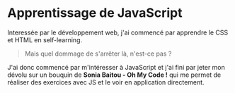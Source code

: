 # Apprentissage de JavaScript

Interessée par le développement web, j'ai commencé par apprendre le CSS et HTML en self-learning. 

> Mais quel dommage de s'arrêter là, n'est-ce pas ? 

J'ai donc commencé par m'intéresser à JavaScript et j'ai fini par jeter mon dévolu sur un bouquin de **Sonia Baitou - Oh My Code !** qui me permet de réaliser des exercices avec JS et le voir en application directement. 
